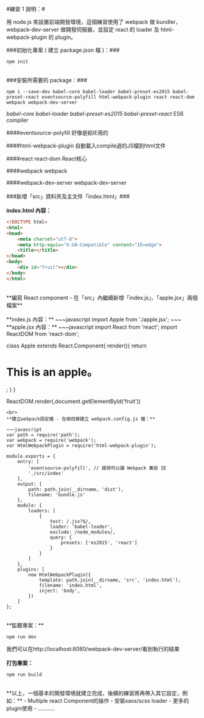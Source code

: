 #練習 1 說明：#

用 node.js 來設置前端開發環境，這個練習使用了 webpack 做 bundler，webpack-dev-server 做開發伺服器，並設定 react 的 loader 及 html-webpack-plugin 的 plugin。<br>

###初始化專案 ( 建立 package.json 檔 )：###

    npm init
<br>
###安裝所需要的 package：###

    npm i --save-dev babel-core babel-loader babel-preset-es2015 babel-preset-react eventsource-polyfill html-webpack-plugin react react-dom webpack webpack-dev-server
*babel-core babel-loader babel-preset-es2015 babel-preset-react*
ES6 compiler

####eventsource-polyfill
好像是給IE用的

####html-webpack-plugin
自動載入compile過的JS檔到html文件

####react react-dom
React核心

####webpack
webpack

####webpack-dev-server
webpack-dev-server
<br><br>
###新增「src」資料夾及主文件「index.html」###
<br><br>
**index.html 內容：**
~~~html
<!DOCTYPE html>
<html>
<head>
    <meta charset="utf-8">
    <meta http-equiv="X-UA-Compatible" content="IE=edge">
    <title></title>
</head>
<body>
    <div id="fruit"></div>
</body>
</html>
~~~
<br>
**編寫 React component - 在「src」內繼續新增「index.js」、「apple.jsx」兩個檔案**
<br><br>
**index.js 內容：**
~~~javascript
import Apple from './apple.jsx';
~~~
**apple.jsx 內容：**
~~~javascript
import React from 'react';
import ReactDOM from 'react-dom';

class Apple extends React.Component{
    render(){
        return <h1>This is an apple。</h1>;
    }
}

ReactDOM.render(<Apple />,document.getElementById('fruit'))
~~~
<br>
**建立webpack設定檔 - 在根目錄建立 webpack.config.js 檔：**

~~~javascript
var path = require('path');
var webpack = require('webpack');
var HtmlWebpackPlugin = require('html-webpack-plugin');

module.exports = {
    entry: [
        'eventsource-polyfill', // 據說可以讓 Webpack 兼容 IE
        './src/index'
    ],
    output: {
        path: path.join(__dirname, 'dist'),
        filename: 'bundle.js'
    },
    module: {
        loaders: [
            {
                test: /.jsx?$/,
                loader: 'babel-loader',
                exclude: /node_modules/,
                query: {
                    presets: ['es2015', 'react']
                }
            }
        ]
    },
    plugins: [
        new HtmlWebpackPlugin({
            template: path.join(__dirname, 'src', 'index.html'),
            filename: 'index.html',
            inject: 'body',
        })
    ]
};
~~~
<br>
**監聽專案：**

    npm run dev

我們可以在http://localhost:8080/webpack-dev-server/看到執行的結果
<br><br>
**打包專案：**

    npm run build

<br>
**以上，一個基本的開發環境就建立完成，後續的練習將再帶入其它設定，例如：**
- Multiple react Component的操作
- 安裝sass/scss loader
- 更多的plugin使用
- ...........
